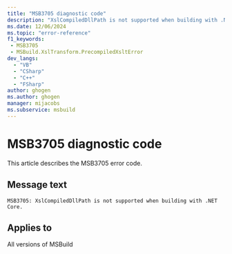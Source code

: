 ```yaml
---
title: "MSB3705 diagnostic code"
description: "XslCompiledDllPath is not supported when building with .NET Core."
ms.date: 12/06/2024
ms.topic: "error-reference"
f1_keywords:
 - MSB3705
 - MSBuild.XslTransform.PrecompiledXsltError
dev_langs:
  - "VB"
  - "CSharp"
  - "C++"
  - "FSharp"
author: ghogen
ms.author: ghogen
manager: mijacobs
ms.subservice: msbuild
---
```


# MSB3705 diagnostic code

<!-- :::ErrorDefinitionDescription::: -->
<!-- :::editable-content name="introDescription"::: -->
This article describes the MSB3705 error code.
<!-- :::editable-content-end::: -->

## Message text

`MSB3705: XslCompiledDllPath is not supported when building with .NET Core.`

<!-- :::editable-content name="postOutputDescription"::: -->
<!--
{StrBegin="MSB3705: "}
-->
<!-- :::editable-content-end::: -->
<!-- :::ErrorDefinitionDescription-end::: -->

## Applies to

All versions of MSBuild
